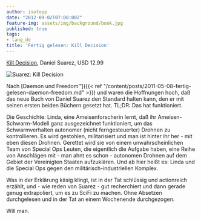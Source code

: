 ```yaml
---
author: isotopp
date: "2012-09-02T07:00:00Z"
feature-img: assets/img/background/book.jpg
published: true
tags:
- lang_de
title: 'Fertig gelesen: Kill Decision'
---
```


[Kill Decision](http://www.amazon.com/Kill-Decision-ebook/dp/B0073XV2W2),
Daniel Suarez, USD 12.99

![Suarez: Kill Decision](/uploads/kill_decision.png)

Nach
[Daemon und Freedom™]({{< ref "/content/posts/2011-05-08-fertig-gelesen-daemon-freedom.md" >}}) und
waren die Hoffnungen hoch, daß das neue Buch von Daniel Suarez den Standard
halten kann, den er mit seinen ersten beiden Büchern gesetzt hat.  TL;DR:
Das hat funktioniert.

Die Geschichte: Linda, eine Ameisenforscherin lernt, daß ihr
Ameisen-Schwarm-Modell ganz ausgezeichnet funktioniert, um das
Schwarmverhalten autonomer (nicht ferngesteuerter) Drohnen zu kontrollieren. 
Es wird gestohlen, militarisiert und man ist hinter ihr her - mit eben
diesen Drohnen.  Gerettet wird sie von einem unwahrscheinlichen Team von
Special Ops Leuten, die eigentlich die Aufgabe haben, eine Reihe von
Anschlägen mit - man ahnt es schon - autonomen Drohnen auf dem Gebiet der
Vereinigten Staaten aufzuklären.  Und ab hier heißt es: Linda und die
Special Ops gegen den militärisch-industriellen Komplex.

Was in der Erklärung käsig klingt, ist in der Tat schlüssig und actionreich
erzählt, und - wie reden von Suarez - gut recherchiert und dann gerade genug
extrapoliert, um es zu SciFi zu machen.  Ohne Absetzen durchgelesen und in
der Tat an einem Wochenende durchgezogen.

Will man.

